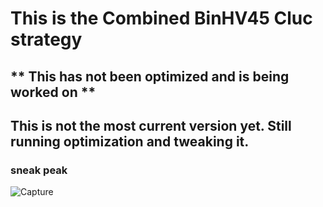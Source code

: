 # This is the Combined BinHV45 Cluc strategy
## ** This has not been optimized and is being worked on **
## This is not the most current version yet. Still running optimization and tweaking it.

### sneak peak
![Capture](https://user-images.githubusercontent.com/59344613/103436660-0f313d80-4bd3-11eb-92d2-2d0e6062bbb8.JPG)


